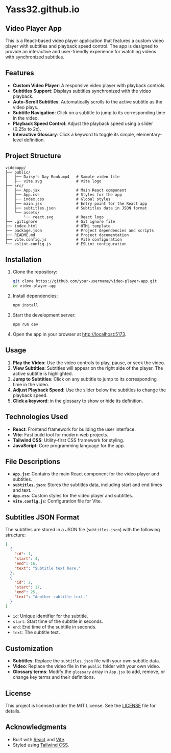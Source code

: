 # Yass32.github.io

## Video Player App

This is a React-based video player application that features a custom video player with subtitles and playback speed control. The app is designed to provide an interactive and user-friendly experience for watching videos with synchronized subtitles.

## Features

- **Custom Video Player**: A responsive video player with playback controls.
- **Subtitles Support**: Displays subtitles synchronized with the video playback.
- **Auto-Scroll Subtitles**: Automatically scrolls to the active subtitle as the video plays.
- **Subtitle Navigation**: Click on a subtitle to jump to its corresponding time in the video.
- **Playback Speed Control**: Adjust the playback speed using a slider (0.25x to 2x).
- **Interactive Glossary**: Click a keyword to toggle its simple, elementary-level definition.

## Project Structure

```
videoapp/
├── public/
│   ├── Daisy's Day Book.mp4   # Sample video file
│   ├── vite.svg               # Vite logo
├── src/
│   ├── App.jsx                # Main React component
│   ├── App.css                # Styles for the app
│   ├── index.css              # Global styles
│   ├── main.jsx               # Entry point for the React app
│   ├── subtitles.json         # Subtitles data in JSON format
│   └── assets/
│       └── react.svg          # React logo
├── .gitignore                 # Git ignore file
├── index.html                 # HTML template
├── package.json               # Project dependencies and scripts
├── README.md                  # Project documentation
├── vite.config.js             # Vite configuration
└── eslint.config.js           # ESLint configuration
```

## Installation

1. Clone the repository:
   ```bash
   git clone https://github.com/your-username/video-player-app.git
   cd video-player-app
   ```

2. Install dependencies:
   ```bash
   npm install
   ```

3. Start the development server:
   ```bash
   npm run dev
   ```

4. Open the app in your browser at [http://localhost:5173](http://localhost:5173).

## Usage

1. **Play the Video**: Use the video controls to play, pause, or seek the video.
2. **View Subtitles**: Subtitles will appear on the right side of the player. The active subtitle is highlighted.
3. **Jump to Subtitles**: Click on any subtitle to jump to its corresponding time in the video.
4. **Adjust Playback Speed**: Use the slider below the subtitles to change the playback speed.
5. **Click a keyword**: in the glossary to show or hide its definition.

## Technologies Used

- **React**: Frontend framework for building the user interface.
- **Vite**: Fast build tool for modern web projects.
- **Tailwind CSS**: Utility-first CSS framework for styling.
- **JavaScript**: Core programming language for the app.

## File Descriptions

- **`App.jsx`**: Contains the main React component for the video player and subtitles.
- **`subtitles.json`**: Stores the subtitles data, including start and end times and text.
- **`App.css`**: Custom styles for the video player and subtitles.
- **`vite.config.js`**: Configuration file for Vite.

## Subtitles JSON Format

The subtitles are stored in a JSON file (`subtitles.json`) with the following structure:

```json
[
  {
    "id": 1,
    "start": 4,
    "end": 16,
    "text": "Subtitle text here."
  },
  {
    "id": 2,
    "start": 17,
    "end": 25,
    "text": "Another subtitle text."
  }
]
```

- `id`: Unique identifier for the subtitle.
- `start`: Start time of the subtitle in seconds.
- `end`: End time of the subtitle in seconds.
- `text`: The subtitle text.

## Customization

- **Subtitles**: Replace the `subtitles.json` file with your own subtitle data.
- **Video**: Replace the video file in the `public` folder with your own video.
- **Glossary terms**:  Modify the `glossary` array in `App.jsx` to add, remove, or change key terms and their definitions.



## License

This project is licensed under the MIT License. See the [LICENSE](LICENSE) file for details.

## Acknowledgments

- Built with [React](https://reactjs.org/) and [Vite](https://vitejs.dev/).
- Styled using [Tailwind CSS](https://tailwindcss.com/).
